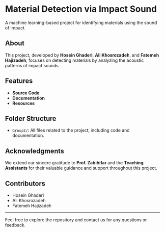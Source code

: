 # Material Detection via Impact Sound  

A machine learning-based project for identifying materials using the sound of impact.  

## About  
This project, developed by **Hosein Ghaderi**, **Ali Khosrozadeh**, and **Fatemeh Hajizadeh**, focuses on detecting materials by analyzing the acoustic patterns of impact sounds.  

## Features  
- **Source Code**
- **Documentation**
- **Resources** 

## Folder Structure  
- `Group2/`: All files related to the project, including code and documentation.  

## Acknowledgments  
We extend our sincere gratitude to **Prof. Zabihifar** and the **Teaching Assistants** for their valuable guidance and support throughout this project.  

## Contributors  
- Hosein Ghaderi  
- Ali Khosrozadeh  
- Fatemeh Hajizadeh  

---

Feel free to explore the repository and contact us for any questions or feedback.  
